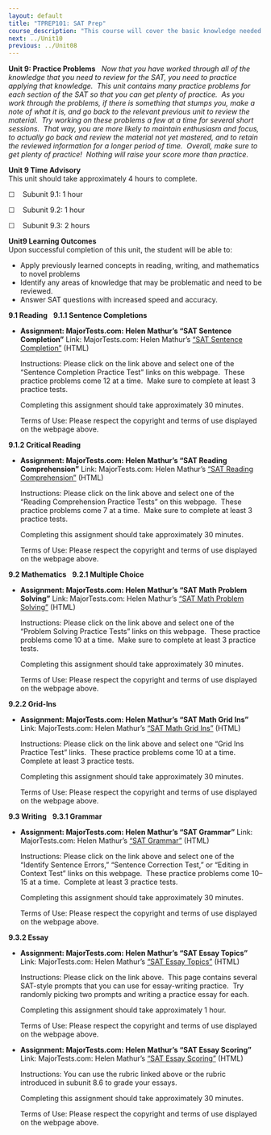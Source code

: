 ```yaml
---
layout: default
title: "TPREP101: SAT Prep"
course_description: "This course will cover the basic knowledge needed in each subject to do well on the SAT, as well as rules and strategies for answering SAT questions. The course also includes a practice questions within each section that allow you to apply the covered concepts immediately, as well as complete practice tests."
next: ../Unit10
previous: ../Unit08
---
```

**Unit 9: Practice Problems** <span id="9"></span> 
*Now that you have worked through all of the knowledge that you need to
review for the SAT, you need to practice applying that knowledge.  This
unit contains many practice problems for each section of the SAT so that
you can get plenty of practice.  As you work through the problems, if
there is something that stumps you, make a note of what it is, and go
back to the relevant previous unit to review the material.  Try working
on these problems a few at a time for several short sessions.  That way,
you are more likely to maintain enthusiasm and focus, to actually go
back and review the material not yet mastered, and to retain the
reviewed information for a longer period of time.  Overall, make sure to
get plenty of practice!  Nothing will raise your score more than
practice.*

**Unit 9 Time Advisory**  
This unit should take approximately 4 hours to complete.  
  
 ☐    Subunit 9.1: 1 hour  
  
 ☐    Subunit 9.2: 1 hour  
  
 ☐    Subunit 9.3: 2 hours

**Unit9 Learning Outcomes**  
Upon successful completion of this unit, the student will be able to:
-   Apply previously learned concepts in reading, writing, and
    mathematics to novel problems
-   Identify any areas of knowledge that may be problematic and need to
    be reviewed.
-   Answer SAT questions with increased speed and accuracy. 

**9.1 Reading** <span id="9.1"></span> 
**9.1.1 Sentence Completions** <span id="9.1.1"></span> 
-   **Assignment: MajorTests.com: Helen Mathur’s “SAT Sentence
    Completion”**
    Link: MajorTests.com: Helen Mathur’s [“SAT Sentence
    Completion”](http://www.majortests.com/sat/sentence-completion.php)
    (HTML)  
      
     Instructions: Please click on the link above and select one of the
    “Sentence Completion Practice Test” links on this webpage.  These
    practice problems come 12 at a time.  Make sure to complete at least
    3 practice tests.  
      
     Completing this assignment should take approximately 30 minutes.  
      
     Terms of Use: Please respect the copyright and terms of use
    displayed on the webpage above.

**9.1.2 Critical Reading** <span id="9.1.2"></span> 
-   **Assignment: MajorTests.com: Helen Mathur’s “SAT Reading
    Comprehension”**
    Link: MajorTests.com: Helen Mathur’s [“SAT Reading
    Comprehension”](http://www.majortests.com/sat/reading-comprehension.php)
    (HTML)  
      
     Instructions: Please click on the link above and select one of the
    “Reading Comprehension Practice Tests” on this webpage.  These
    practice problems come 7 at a time.  Make sure to complete at least
    3 practice tests.  
      
     Completing this assignment should take approximately 30 minutes.  
      
     Terms of Use: Please respect the copyright and terms of use
    displayed on the webpage above.

**9.2 Mathematics** <span id="9.2"></span> 
**9.2.1 Multiple Choice** <span id="9.2.1"></span> 
-   **Assignment: MajorTests.com: Helen Mathur’s “SAT Math Problem
    Solving”**
    Link: MajorTests.com: Helen Mathur’s [“SAT Math Problem
    Solving”](http://www.majortests.com/sat/problem-solving.php) (HTML)  
      
     Instructions: Please click on the link above and select one of the
    “Problem Solving Practice Tests” links on this webpage.  These
    practice problems come 10 at a time.  Make sure to complete at least
    3 practice tests.  
      
     Completing this assignment should take approximately 30 minutes.  
      
     Terms of Use: Please respect the copyright and terms of use
    displayed on the webpage above.

**9.2.2 Grid-Ins** <span id="9.2.2"></span> 
-   **Assignment: MajorTests.com: Helen Mathur’s “SAT Math Grid Ins”**
    Link: MajorTests.com: Helen Mathur’s [“SAT Math Grid
    Ins”](http://www.majortests.com/sat/grid-ins.php) (HTML)  
      
     Instructions: Please click on the link above and select one “Grid
    Ins Practice Test” links.  These practice problems come 10 at a
    time.  Complete at least 3 practice tests.  
      
     Completing this assignment should take approximately 30 minutes.  
      
     Terms of Use: Please respect the copyright and terms of use
    displayed on the webpage above.

**9.3 Writing** <span id="9.3"></span> 
**9.3.1 Grammar** <span id="9.3.1"></span> 
-   **Assignment: MajorTests.com: Helen Mathur’s “SAT Grammar”**
    Link: MajorTests.com: Helen Mathur’s [“SAT
    Grammar”](http://www.majortests.com/sat/grammar.php) (HTML)  
      
     Instructions: Please click on the link above and select one of the
    “Identify Sentence Errors,” “Sentence Correction Test,” or “Editing
    in Context Test” links on this webpage.  These practice problems
    come 10–15 at a time.  Complete at least 3 practice tests.  
      
     Completing this assignment should take approximately 30 minutes.  
      
     Terms of Use: Please respect the copyright and terms of use
    displayed on the webpage above.

**9.3.2 Essay** <span id="9.3.2"></span> 
-   **Assignment: MajorTests.com: Helen Mathur’s “SAT Essay Topics”**
    Link: MajorTests.com: Helen Mathur’s [“SAT Essay
    Topics”](http://www.majortests.com/sat/essay-topics.php) (HTML)  
      
     Instructions: Please click on the link above.  This page contains
    several SAT-style prompts that you can use for essay-writing
    practice.  Try randomly picking two prompts and writing a practice
    essay for each.  
      
     Completing this assignment should take approximately 1 hour.  
      
     Terms of Use: Please respect the copyright and terms of use
    displayed on the webpage above.

-   **Assignment: MajorTests.com: Helen Mathur’s “SAT Essay Scoring”**
    Link: MajorTests.com: Helen Mathur’s [“SAT Essay
    Scoring”](http://www.majortests.com/sat/essay-scoring.php) (HTML)  
      
     Instructions: You can use the rubric linked above or the rubric
    introduced in subunit 8.6 to grade your essays.  
      
     Completing this assignment should take approximately 30 minutes.  
      
     Terms of Use: Please respect the copyright and terms of use
    displayed on the webpage above.


